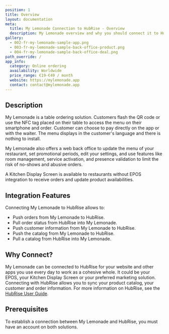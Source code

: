 ```yaml
---
position: 1
title: Overview
layout: documentation
meta:
  title: My Lemonade Connection to HubRise - Overview
  description: My Lemonade overview and why you should connect it to HubRise. With a connection to HubRise orders are sent to tools you use every day including your EPOS.
gallery:
  - 002-fr-my-lemonade-sample-app.png
  - 003-fr-my-lemonade-sample-back-office-product.png
  - 004-fr-my-lemonade-sample-back-office-deal.png
path_override: /
app_info:
  category: Online ordering
  availability: Worldwide
  price_range: €19-€49 / month
  website: https://mylemonade.app
  contact: contact@mylemonade.app
---
```


## Description

My Lemonade is a table ordering solution. Customers flash the QR code or use the NFC tag placed on their table to access the menu on their smartphone and order. Customer can choose to pay directly on the app or with the waiter. The menu displays in the customer's language and there is nothing to install.

My Lemonade also offers a web back office to update the menu of your restaurant, set promotional periods, edit your settings, and use features like room management, service activation, and presence validation to limit the risk of no-shows and abusive orders.

A Kitchen Display Screen is available to restaurants without EPOS integration to receive orders and update product availabilities.

## Integration Features

Connecting My Lemonade to HubRise allows to:

- Push orders from My Lemonade to HubRise.
- Pull order status from HubRise into My Lemonade.
- Push customer information from My Lemonade to HubRise.
- Push the catalog from My Lemonade to HubRise.
- Pull a catalog from HubRise into My Lemonade.

## Why Connect?

My Lemonade can be connected to HubRise for your website and other apps you use every day to work as a cohesive whole. It could be your EPOS, your Kitchen Display Screen or your preferred marketing solution. Connecting with HubRise allows you to sync your product catalog, your customer and order information. For more information on HubRise, see the [HubRise User Guide](/docs).

## Prerequisites

To establish a connection between My Lemonade and HubRise, you must have an account on both solutions.
